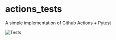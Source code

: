 # actions_tests
A simple implementation of Github Actions + Pytest

![Tests](https://github.com/Qfront/actions_tests/blob/main/.github/workflows/main.yml/badge.svg)
